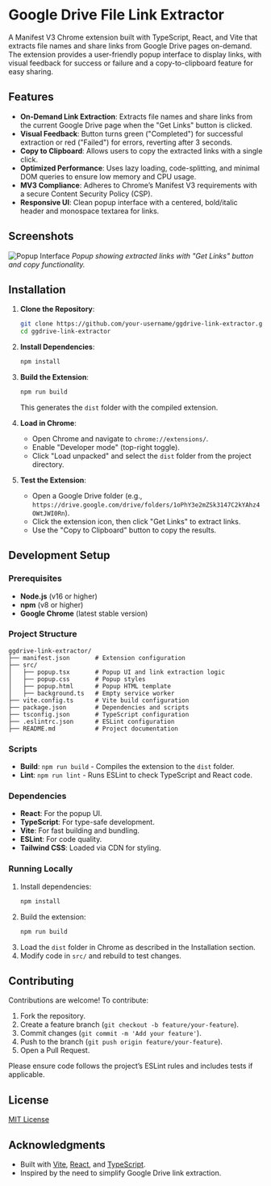 # Google Drive File Link Extractor

A Manifest V3 Chrome extension built with TypeScript, React, and Vite that extracts file names and share links from Google Drive pages on-demand. The extension provides a user-friendly popup interface to display links, with visual feedback for success or failure and a copy-to-clipboard feature for easy sharing.

## Features

- **On-Demand Link Extraction**: Extracts file names and share links from the current Google Drive page when the "Get Links" button is clicked.
- **Visual Feedback**: Button turns green ("Completed") for successful extraction or red ("Failed") for errors, reverting after 3 seconds.
- **Copy to Clipboard**: Allows users to copy the extracted links with a single click.
- **Optimized Performance**: Uses lazy loading, code-splitting, and minimal DOM queries to ensure low memory and CPU usage.
- **MV3 Compliance**: Adheres to Chrome’s Manifest V3 requirements with a secure Content Security Policy (CSP).
- **Responsive UI**: Clean popup interface with a centered, bold/italic header and monospace textarea for links.

## Screenshots

![Popup Interface](screenshots/popup.png)
*Popup showing extracted links with "Get Links" button and copy functionality.*

## Installation

1. **Clone the Repository**:
   ```bash
   git clone https://github.com/your-username/ggdrive-link-extractor.git
   cd ggdrive-link-extractor
   ```

2. **Install Dependencies**:
   ```bash
   npm install
   ```

3. **Build the Extension**:
   ```bash
   npm run build
   ```
   This generates the `dist` folder with the compiled extension.

4. **Load in Chrome**:
   - Open Chrome and navigate to `chrome://extensions/`.
   - Enable "Developer mode" (top-right toggle).
   - Click "Load unpacked" and select the `dist` folder from the project directory.

5. **Test the Extension**:
   - Open a Google Drive folder (e.g., `https://drive.google.com/drive/folders/1oPhY3e2mZSk3147C2kYAhz4OWtJWI0Rn`).
   - Click the extension icon, then click "Get Links" to extract links.
   - Use the "Copy to Clipboard" button to copy the results.

## Development Setup

### Prerequisites
- **Node.js** (v16 or higher)
- **npm** (v8 or higher)
- **Google Chrome** (latest stable version)

### Project Structure
```
ggdrive-link-extractor/
├── manifest.json       # Extension configuration
├── src/
│   ├── popup.tsx       # Popup UI and link extraction logic
│   ├── popup.css       # Popup styles
│   ├── popup.html      # Popup HTML template
│   ├── background.ts   # Empty service worker
├── vite.config.ts      # Vite build configuration
├── package.json        # Dependencies and scripts
├── tsconfig.json       # TypeScript configuration
├── .eslintrc.json      # ESLint configuration
├── README.md           # Project documentation
```

### Scripts
- **Build**: `npm run build` - Compiles the extension to the `dist` folder.
- **Lint**: `npm run lint` - Runs ESLint to check TypeScript and React code.

### Dependencies
- **React**: For the popup UI.
- **TypeScript**: For type-safe development.
- **Vite**: For fast building and bundling.
- **ESLint**: For code quality.
- **Tailwind CSS**: Loaded via CDN for styling.

### Running Locally
1. Install dependencies:
   ```bash
   npm install
   ```
2. Build the extension:
   ```bash
   npm run build
   ```
3. Load the `dist` folder in Chrome as described in the Installation section.
4. Modify code in `src/` and rebuild to test changes.

## Contributing

Contributions are welcome! To contribute:
1. Fork the repository.
2. Create a feature branch (`git checkout -b feature/your-feature`).
3. Commit changes (`git commit -m 'Add your feature'`).
4. Push to the branch (`git push origin feature/your-feature`).
5. Open a Pull Request.

Please ensure code follows the project’s ESLint rules and includes tests if applicable.

## License

[MIT License](LICENSE)

## Acknowledgments

- Built with [Vite](https://vitejs.dev/), [React](https://reactjs.org/), and [TypeScript](https://www.typescriptlang.org/).
- Inspired by the need to simplify Google Drive link extraction.

